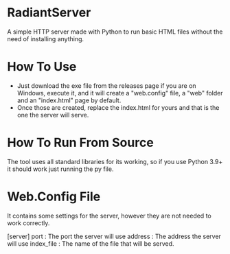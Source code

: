 # RadiantServer
A simple HTTP server made with Python to run basic HTML files without the need of installing anything.

# How To Use
- Just download the exe file from the releases page if you are on Windows, execute it, and it will create a "web.config" file, a "web" folder and an "index.html" page by default.
- Once those are created, replace the index.html for yours and that is the one the server will serve.

# How To Run From Source
The tool uses all standard libraries for its working, so if you use Python 3.9+ it should work just running the py file.

# Web.Config File
It contains some settings for the server, however they are not needed to work correctly.

[server]
port : The port the server will use
address : The address the server will use
index_file : The name of the file that will be served.

